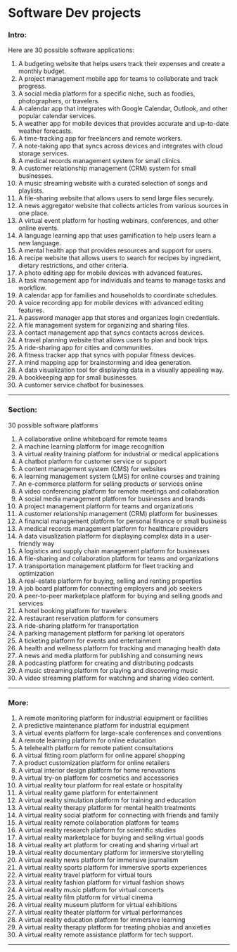 # Software Dev projects

### **Intro**:

Here are 30 possible software applications:

1. A budgeting website that helps users track their expenses and create a monthly budget.
2. A project management mobile app for teams to collaborate and track progress.
3. A social media platform for a specific niche, such as foodies, photographers, or travelers.
4. A calendar app that integrates with Google Calendar, Outlook, and other popular calendar services.
5. A weather app for mobile devices that provides accurate and up-to-date weather forecasts.
6. A time-tracking app for freelancers and remote workers.
7. A note-taking app that syncs across devices and integrates with cloud storage services.
8. A medical records management system for small clinics.
9. A customer relationship management (CRM) system for small businesses.
10. A music streaming website with a curated selection of songs and playlists.
11. A file-sharing website that allows users to send large files securely.
12. A news aggregator website that collects articles from various sources in one place.
13. A virtual event platform for hosting webinars, conferences, and other online events.
14. A language learning app that uses gamification to help users learn a new language.
15. A mental health app that provides resources and support for users.
16. A recipe website that allows users to search for recipes by ingredient, dietary restrictions, and other criteria.
17. A photo editing app for mobile devices with advanced features.
18. A task management app for individuals and teams to manage tasks and workflow.
19. A calendar app for families and households to coordinate schedules.
20. A voice recording app for mobile devices with advanced editing features.
21. A password manager app that stores and organizes login credentials.
22. A file management system for organizing and sharing files.
23. A contact management app that syncs contacts across devices.
24. A travel planning website that allows users to plan and book trips.
25. A ride-sharing app for cities and communities.
26. A fitness tracker app that syncs with popular fitness devices.
27. A mind mapping app for brainstorming and idea generation.
28. A data visualization tool for displaying data in a visually appealing way.
29. A bookkeeping app for small businesses.
30. A customer service chatbot for businesses.

---


### **Section**:

30 possible software platforms


1. A collaborative online whiteboard for remote teams
2. A machine learning platform for image recognition
3. A virtual reality training platform for industrial or medical applications
4. A chatbot platform for customer service or support
5. A content management system (CMS) for websites
6. A learning management system (LMS) for online courses and training
7. An e-commerce platform for selling products or services online
8. A video conferencing platform for remote meetings and collaboration
9. A social media management platform for businesses and brands
10. A project management platform for teams and organizations
11. A customer relationship management (CRM) platform for businesses
12. A financial management platform for personal finance or small business
13. A medical records management platform for healthcare providers
14. A data visualization platform for displaying complex data in a user-friendly way
15. A logistics and supply chain management platform for businesses
16. A file-sharing and collaboration platform for teams and organizations
17. A transportation management platform for fleet tracking and optimization
18. A real-estate platform for buying, selling and renting properties
19. A job board platform for connecting employers and job seekers
20. A peer-to-peer marketplace platform for buying and selling goods and services
21. A hotel booking platform for travelers
22. A restaurant reservation platform for consumers
23. A ride-sharing platform for transportation
24. A parking management platform for parking lot operators
25. A ticketing platform for events and entertainment
26. A health and wellness platform for tracking and managing health data
27. A news and media platform for publishing and consuming news
28. A podcasting platform for creating and distributing podcasts
29. A music streaming platform for playing and discovering music
30. A video streaming platform for watching and sharing video content.

---

### **More**:

1. A remote monitoring platform for industrial equipment or facilities
2. A predictive maintenance platform for industrial equipment
3. A virtual events platform for large-scale conferences and conventions
4. A remote learning platform for online education
5. A telehealth platform for remote patient consultations
6. A virtual fitting room platform for online apparel shopping
7. A product customization platform for online retailers
8. A virtual interior design platform for home renovations
9. A virtual try-on platform for cosmetics and accessories
10. A virtual reality tour platform for real estate or hospitality
11. A virtual reality game platform for entertainment
12. A virtual reality simulation platform for training and education
13. A virtual reality therapy platform for mental health treatments
14. A virtual reality social platform for connecting with friends and family
15. A virtual reality remote collaboration platform for teams
16. A virtual reality research platform for scientific studies
17. A virtual reality marketplace for buying and selling virtual goods
18. A virtual reality art platform for creating and sharing virtual art
19. A virtual reality documentary platform for immersive storytelling
20. A virtual reality news platform for immersive journalism
21. A virtual reality sports platform for immersive sports experiences
22. A virtual reality travel platform for virtual tours
23. A virtual reality fashion platform for virtual fashion shows
24. A virtual reality music platform for virtual concerts
25. A virtual reality film platform for virtual cinema
26. A virtual reality museum platform for virtual exhibitions
27. A virtual reality theater platform for virtual performances
28. A virtual reality education platform for immersive learning
29. A virtual reality therapy platform for treating phobias and anxieties
30. A virtual reality remote assistance platform for tech support.


---


